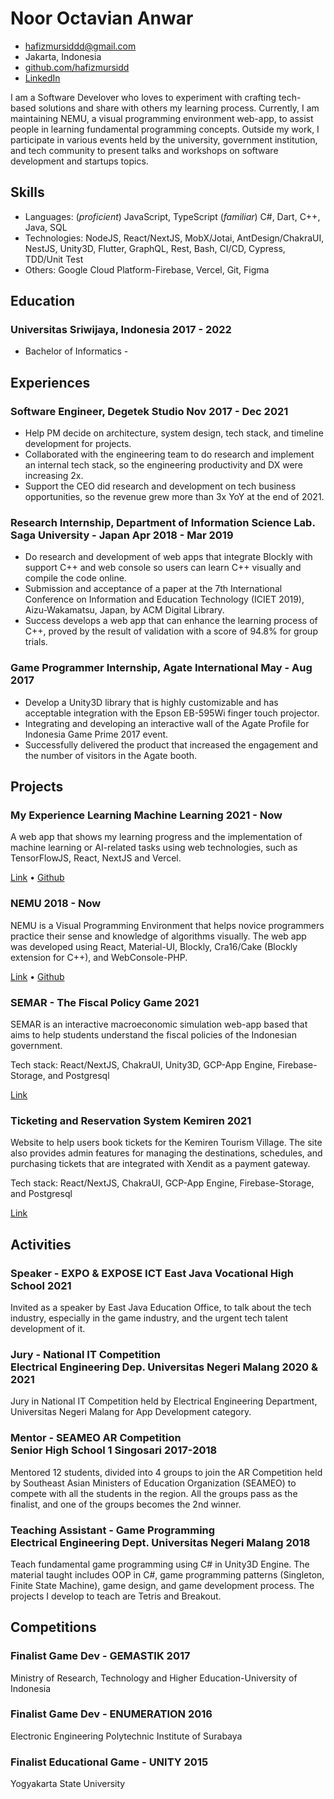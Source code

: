 # Noor Octavian Anwar

<!-- - +62 8536 6624 114 -->
- <hafizmursiddd@gmail.com>
- Jakarta, Indonesia
- [github.com/hafizmursidd](https://github.com/hafizmursidd)
- [LinkedIn](https://www.linkedin.com/in/hafiz-mursid-783a9a209/)

I am a Software Develover who loves to experiment with crafting tech-based solutions and share with others my learning process. Currently, I am maintaining NEMU, a visual programming environment web-app, to assist people in learning fundamental programming concepts. Outside my work, I participate in various events held by the university, government institution, and tech community to present talks and workshops on software development and startups topics.

## Skills

 - Languages: (*proficient*) JavaScript, TypeScript (*familiar*) C#, Dart, C++, Java, SQL
 - Technologies: NodeJS, React/NextJS, MobX/Jotai, AntDesign/ChakraUI, NestJS, Unity3D, Flutter, GraphQL, Rest, Bash, CI/CD, Cypress, TDD/Unit Test
 - Others: Google Cloud Platform-Firebase, Vercel, Git, Figma

## Education

### <span>Universitas Sriwijaya, Indonesia</span> <span>2017 - 2022</span>

  - Bachelor of Informatics -

## Experiences

### <span>Software Engineer, Degetek Studio</span> <span>Nov 2017 - Dec 2021</span>


- Help PM decide on architecture, system design, tech stack, and timeline development for projects.
- Collaborated with the engineering team to do research and implement an internal tech stack, so the engineering productivity and DX were increasing 2x.
- Support the CEO did research and development on tech business opportunities, so the revenue grew more than 3x YoY at the end of 2021.

### <span>Research Internship, Department of Information Science Lab.<br/>Saga University - Japan</span> <span>Apr 2018 - Mar 2019</span>

- Do research and development of web apps that integrate Blockly with support C++ and web console so users can learn C++ visually and compile the code online. 
- Submission and acceptance of a paper at the 7th International Conference on Information and Education Technology (ICIET 2019), Aizu-Wakamatsu, Japan, by ACM Digital Library.
- Success develops a web app that can enhance the learning process of C++, proved by the result of validation with a score of 94.8% for group trials. 

### <span>Game Programmer Internship, Agate International</span> <span>May - Aug 2017</span>

- Develop a Unity3D library that is highly customizable and has acceptable integration with the Epson EB-595Wi finger touch projector. 
- Integrating and developing an interactive wall of the Agate Profile for Indonesia Game Prime 2017 event.
- Successfully delivered the product that increased the engagement and the number of visitors in the Agate booth.

## Projects

### <span>My Experience Learning Machine Learning</span> <span>2021 - Now</span>

A web app that shows my learning progress and the implementation of machine learning or AI-related tasks using web technologies, such as TensorFlowJS, React, NextJS and Vercel.

[Link](https://my-experience-learning-machine-learning.vercel.app) • [Github](https://github.com/arrokh/arrokh-mplml)

### <span>NEMU</span> <span>2018 - Now</span>

NEMU is a Visual Programming Environment that helps novice programmers practice their sense and knowledge of algorithms visually. The web app was developed using React, Material-UI, Blockly, Cra16/Cake (Blockly extension for C++), and WebConsole-PHP.

<!-- [Link](http://nemu-vpe.herokuapp.com) • [Github](https://github.com/arrokh/nemu) -->
[Link](https://nemu-domjudge.herokuapp.com/) • [Github](https://github.com/arrokh/nemu)

### <span>SEMAR - The Fiscal Policy Game</span> <span>2021</span>

SEMAR is an interactive macroeconomic simulation web-app based that aims to help students understand the fiscal policies of the Indonesian government. 

Tech stack:  React/NextJS, ChakraUI, Unity3D, GCP-App Engine, Firebase-Storage, and Postgresql

[Link](https://semar-game.vercel.app/)

### <span>Ticketing and Reservation System Kemiren</span> <span>2021</span>

Website to help users book tickets for the Kemiren Tourism Village. The site also provides admin features for managing the destinations, schedules, and purchasing tickets that are integrated with Xendit as a payment gateway.

Tech stack:  React/NextJS, ChakraUI, GCP-App Engine, Firebase-Storage, and Postgresql

[Link](http://kemiren.vercel.app/)

## Activities

### <span>Speaker - EXPO & EXPOSE ICT East Java Vocational High School</span> <span>2021</span>

Invited as a speaker by East Java Education Office, to talk about the tech industry, especially in the game industry, and the urgent tech talent development of it.

### <span>Jury - National IT Competition<br/>Electrical Engineering Dep. Universitas Negeri Malang</span> <span>2020 & 2021</span>

Jury in National IT Competition held by Electrical Engineering Department, Universitas Negeri Malang for App Development category.

### <span>Mentor - SEAMEO AR Competition<br/>Senior High School 1 Singosari</span> <span>2017-2018</span>

Mentored 12 students, divided into 4 groups to join the AR Competition held by Southeast Asian Ministers of Education Organization (SEAMEO) to compete with all the students in the region. All the groups pass as the finalist, and one of the groups becomes the 2nd winner.

### <span>Teaching Assistant - Game Programming<br/>Electrical Engineering Dept. Universitas Negeri Malang</span> <span>2018</span>

Teach fundamental game programming using C# in Unity3D Engine. The material taught includes OOP in C#, game programming patterns (Singleton, Finite State Machine), game design, and game development process. The projects I develop to teach are Tetris and Breakout.

## Competitions

### <span>Finalist Game Dev - GEMASTIK</span> <span>2017</span>

Ministry of Research, Technology and Higher Education-University of Indonesia

### <span>Finalist Game Dev - ENUMERATION</span> <span>2016</span>

Electronic Engineering Polytechnic Institute of Surabaya

### <span>Finalist Educational Game - UNITY</span> <span>2015</span>

Yogyakarta State University
